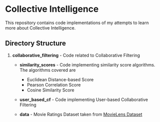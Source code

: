 # Collective Intelligence #

This repository contains code implementations of my attempts to learn more about Collective Intelligence.

## Directory Structure ##
1. **collaborative_filtering** - Code related to Collaborative Filtering
	- **similarity_scores** - Code implementing similarity score algorithms. The algorithms covered are 
		- Euclidean Distance-based Score 
		- Pearson Correlation Score
		- Cosine Similarity Score

	- **user_based_cf** - Code implementing User-based Collaborative Filtering
		
	- **data** - Movie Ratings Dataset taken from [MovieLens Dataset](http://grouplens.org/datasets/movielens/ "MovieLens Dataset")

